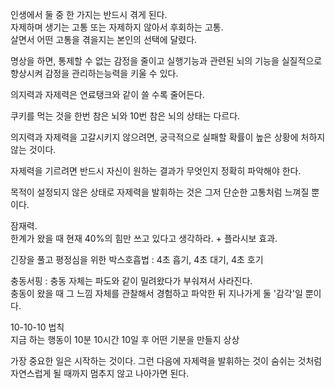 인생에서 둘 중 한 가지는 반드시 겪게 된다.<br>
자제하며 생기는 고통 또는 자제하지 않아서 후회하는 고통.<br>
살면서 어떤 고통을 겪을지는 본인의 선택에 달렸다.

명상을 하면, 통제할 수 없는 감정을 줄이고 실행기능과 관련된 뇌의 기능을 실질적으로 향상시켜 감정을 관리하는능력을 키울 수 있다.

의지력과 자제력은 연료탱크와 같이 쓸 수록 줄어든다.

쿠키를 먹는 것을 한번 참은 뇌와 10번 참은 뇌의 상태는 다르다.

의지력과 자제력을 고갈시키지 않으려면, 궁극적으로 실패할 확률이 높은 상황에 처하지 않는 것이다.

자제력을 기르려면 반드시 자신이 원하는 결과가 무엇인지 정확히 파악해야 한다.

목적이 설정되지 않은 상태로 자제력을 발휘하는 것은 그저 단순한 고통처럼 느껴질 뿐이다.

잠재력.<br>
한계가 왔을 때 현재 40%의 힘만 쓰고 있다고 생각하라. + 플라시보 효과.

긴장을 풀고 평정심을 위한 박스호흡법 : 4초 흡기, 4초 대기, 4초 호기

충동서핑 : 충동 자체는 파도와 같이 밀려왔다가 부숴져서 사라진다.<br>
충동이 왔을 때 그 느낌 자체를 관찰해서 경험하고 파악한 뒤 지나가게 둘 '감각'일 뿐이다.

10-10-10 법칙<br>
지금 하는 행동이 10분 10시간 10일 후 어떤 기분을 만들지 상상

가장 중요한 일은 시작하는 것이다. 
그런 다음에 자제력을 발휘하는 것이 숨쉬는 것처럼 자연스럽게 될 때까지 멈추지 않고 나아가면 된다.
